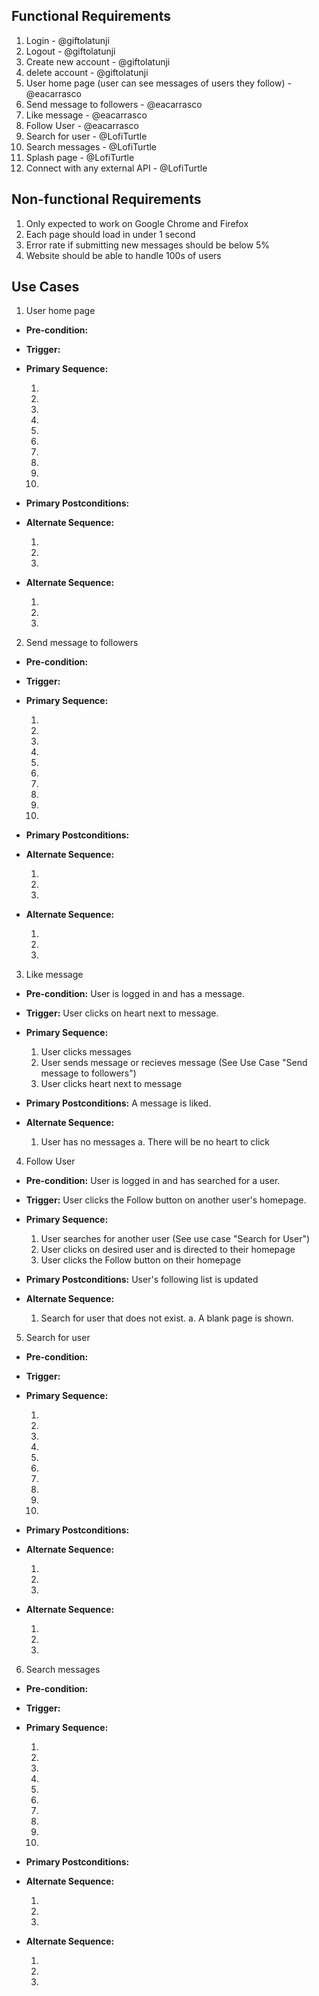 ## Functional Requirements

1. Login                                                        - @giftolatunji
2. Logout                                                       - @giftolatunji
3. Create new account                                           - @giftolatunji
4. delete account                                               - @giftolatunji
5. User home page (user can see messages of users they follow)  - @eacarrasco
6. Send message to followers                                    - @eacarrasco
7. Like message                                                 - @eacarrasco
8. Follow User                                                  - @eacarrasco
9. Search for user                                              - @LofiTurtle
10. Search messages                                             - @LofiTurtle
11. Splash page                                                 - @LofiTurtle
12. Connect with any external API                               - @LofiTurtle

## Non-functional Requirements

1. Only expected to work on Google Chrome and Firefox
2. Each page should load in under 1 second
3. Error rate if submitting new messages should be below 5%
4. Website should be able to handle 100s of users

## Use Cases

1. User home page
- **Pre-condition:** <can be a list or short description>

- **Trigger:** <can be a list or short description>

- **Primary Sequence:**
  
  1. 
  2. 
  3. 
  4.  
  5. 
  6. 
  7. 
  8. 
  9. 
  10. 

- **Primary Postconditions:** <can be a list or short description> 

- **Alternate Sequence:** <you can have more than one alternate sequence to describe multiple issues that may arise>
  
  1. 
  2. 
  3. 

- **Alternate Sequence:** <you can have more than one alternate sequence to describe multiple issues that may arise>
  
  1. 
  2. 
  3. 

2. Send message to followers
- **Pre-condition:** <can be a list or short description>

- **Trigger:** <can be a list or short description>

- **Primary Sequence:**
  
  1. 
  2. 
  3. 
  4.  
  5. 
  6. 
  7. 
  8. 
  9. 
  10. 

- **Primary Postconditions:** <can be a list or short description> 

- **Alternate Sequence:** <you can have more than one alternate sequence to describe multiple issues that may arise>
  
  1. 
  2. 
  3. 

- **Alternate Sequence:** <you can have more than one alternate sequence to describe multiple issues that may arise>
  
  1. 
  2. 
  3. 

3. Like message
- **Pre-condition:** <can be a list or short description> User is logged in and has a message.

- **Trigger:** <can be a list or short description> User clicks on heart next to message.

- **Primary Sequence:**
  
  1. User clicks messages
  2. User sends message or recieves message (See Use Case "Send message to followers")
  3. User clicks heart next to message

- **Primary Postconditions:** <can be a list or short description> A message is liked.

- **Alternate Sequence:** <you can have more than one alternate sequence to describe multiple issues that may arise>
  
  1. User has no messages
    a. There will be no heart to click

4. Follow User
- **Pre-condition:** <can be a list or short description> User is logged in and has searched for a user.

- **Trigger:** <can be a list or short description> User clicks the Follow button on another user's homepage.

- **Primary Sequence:**
  
  1. User searches for another user (See use case "Search for User")
  2. User clicks on desired user and is directed to their homepage
  3. User clicks the Follow button on their homepage

- **Primary Postconditions:** <can be a list or short description> User's following list is updated

- **Alternate Sequence:** <you can have more than one alternate sequence to describe multiple issues that may arise>
  
  1. Search for user that does not exist.
    a. A blank page is shown.

5. Search for user
- **Pre-condition:** <can be a list or short description>

- **Trigger:** <can be a list or short description>

- **Primary Sequence:**
  
  1. 
  2. 
  3. 
  4.  
  5. 
  6. 
  7. 
  8. 
  9. 
  10. 

- **Primary Postconditions:** <can be a list or short description> 

- **Alternate Sequence:** <you can have more than one alternate sequence to describe multiple issues that may arise>
  
  1. 
  2. 
  3. 

- **Alternate Sequence:** <you can have more than one alternate sequence to describe multiple issues that may arise>
  
  1. 
  2. 
  3. 

6. Search messages
- **Pre-condition:** <can be a list or short description>

- **Trigger:** <can be a list or short description>

- **Primary Sequence:**
  
  1. 
  2. 
  3. 
  4.  
  5. 
  6. 
  7. 
  8. 
  9. 
  10. 

- **Primary Postconditions:** <can be a list or short description> 

- **Alternate Sequence:** <you can have more than one alternate sequence to describe multiple issues that may arise>
  
  1. 
  2. 
  3. 

- **Alternate Sequence:** <you can have more than one alternate sequence to describe multiple issues that may arise>
  
  1. 
  2. 
  3. 
